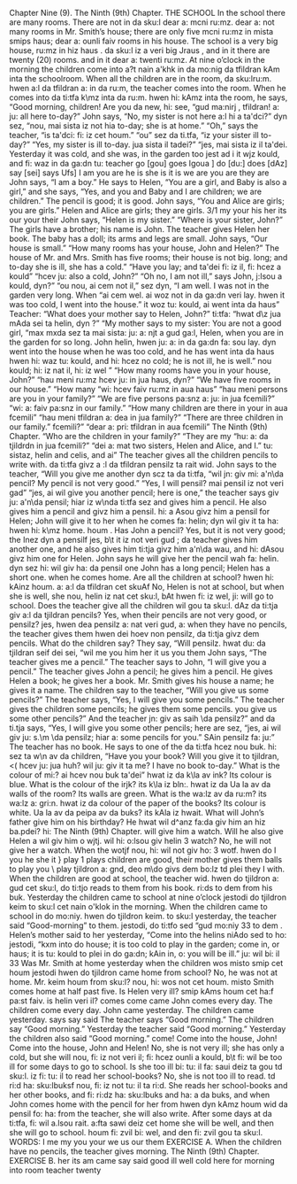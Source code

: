 Chapter Nine (9). 
The Ninth (9th) Chapter. 
THE SCHOOL 
In the school there are many rooms. There are not 
in da sku:l dear a: mcni ru:mz. dear a: not 
many rooms in Mr. Smith’s house; there are only five 
mcni ru:mz in mista smips haus; dear a: ounli faiv 
rooms in his house. The school is a very big house, 
ru:mz in hiz haus . da sku:l iz a veri big Jraus , 
and in it there are twenty (20) rooms. 
and in it dear a: twenti ru:mz. 
At nine o’clock in the morning the children come into 
a?t nain a'khk in da mo:nig da tfildran kAm inta 
the schoolroom. When all the children are in the room, 
da sku:lru:m. hwen a:l da tfildran a: in da ru:m, 
the teacher comes into the room. When he comes into 
da ti:tfa k\mz inta da ru:m. hwen hi: kAmz inta 
the room, he says, “Good morning, children! Are you 
da new, hi: see, “gud ma:nirj , tfildran! a: ju: 
all here to-day?” John says, “No, my sister is not here 
a:l hi a ta'dci?” dyn sez, “nou, mai sista iz not hia 
to-day; she is at home.” “Oh,” says the teacher, “is 
ta'dci: fi: iz cet houm.” “ou” sez da ti.tfa, “iz 
your sister ill to-day?” “Yes, my sister is ill to-day. 
jua sista il tadei?” “jes, mai sista iz il ta'dei. 
Yesterday it was cold, and she was, in the garden too 
jest ad i it wjz kould, and fi: waz in da ga:dn tu: 
teacher 
go [gou] 
goes Igoua ] 
do [du:] 
does [dAz] 
say [sei] 
says Ufs] 
I am 
you are 
he is 
she is 
it is 
we are 
you are 
they are 
John says, “I am 
a boy.” 
He says to Helen, 
“You are a girl, 
and Baby is also 
a girl,” and she 
says, “Yes, and you 
and Baby and I 
are children; we 
are children.” 
The pencil is good; 
it is good. 
John says, “You 
and Alice are girls; 
you are girls.” 
Helen and Alice 
are girls; they are 
girls. 
3/1 
my 
your 
his 
her 
its 
our 
your 
their 
John says, “Helen 
is my sister.” 
“Where is your 
sister, John?” 
The girls have a 
brother; his name 
is John. 
The teacher gives 
Helen her book. 
The baby has a 
doll; its arms and 
legs are small. 
John says, “Our 
house is small.” 
“How many rooms 
has your house, 
John and Helen?” 
The house of Mr. 
and Mrs. Smith 
has five rooms; 
their house is not 
big. 
long; and to-day she is ill, she has a cold.” “Have you 
lay; and ta'dei fi: iz il, fi: hcez a kould” “hcev ju: 
also a cold, John?” “Oh no, I am not ill,” says John, 
j:Isou a kould, dyn?” “ou nou, ai cem not il,” sez dyn, 
“I am well. I was not in the garden very long. When 
“ai cem wel. ai woz not in da ga:dn veri lay. hwen 
it was too cold, I went into the house.” 
it woz tu: kould, ai went inta da haus” 
Teacher: “What does your mother say to Helen, John?” 
ti:tfa: “hwat d\z jua mAda sei ta helin, dyn ?” 
“My mother says to my sister: You are not a good girl, 
“max mxda sez ta mai sista: ju: a: njt a gud ga:l, 
Helen, when you are in the garden for so long. John 
helin, hwen ju: a: in da ga:dn fa: sou lay. dyn 
went into the house when he was too cold, and he has 
went inta da haus hwen hi: waz tu: kould, and hi: hcez 
no cold; he is not ill, he is well.” 
nou kould; hi: iz nat il, hi: iz wel ” 
“How many rooms have you in your house, John?” 
“hau meni ru:mz hcev ju: in jua haus, dyn?” 
“We have five rooms in our house.” “How many 
“wi: hcev faiv ru:mz in aua haus” “hau meni 
persons are you in your family?” “We are five persons 
pa:snz a: ju: in jua fcemili?” “wi: a: faiv pa:snz 
in our family.” “How many children are there in your 
in aua fcemili” “hau meni tfildran a: dea in jua 
family?” “There are three children in our family.” 
fcemili?” “dear a: pri: tfildran in aua fcemili” 
The Ninth (9th) Chapter. 
“Who are the children in your family?” “They are my 
“hu: a: da tjildrdn in jua fcemili?” “dei a: mat 
two sisters, Helen and Alice, and I.” 
tu: sistaz, helin and celis, and ai” 
The teacher gives all the children pencils to write with. 
da ti:tfa givz a :l da tfildran pensilz ta rait wid. 
John says to the teacher, “Will you give me another 
dyn scz ta da ti:tfa, “wil jn: giv mi: a'n\da 
pencil? My pencil is not very good.” “Yes, I will 
pensil? mai pensil iz not veri gad” “jes, ai wil 
give you another pencil; here is one,” the teacher says 
giv ju: a'n\da pensil; hiar iz w\nda ti:tfa sez 
and gives him a pencil. He also gives him a pencil 
and givz him a pensil. hi: a Asou givz him a pensil 
for Helen; John will give it to her when he comes 
fa: helin; dyn wil giv it ta ha: hwen hi: k\mz 
home. 
houm . 
Has John a pencil? Yes, but it is not very good; the 
Inez dyn a pensilf jes, b\t it iz not veri gud ; da 
teacher gives him another one, and he also gives him 
ti:tja givz him a'n\da wau, and hi: dAsou givz him 
one for Helen. John says he will give her the pencil 
wah fa: helin. dyn sez hi: wil giv ha: da pensil 
one 
John has a long 
pencil; Helen has 
a short one. 
when he comes home. Are all the children at school? 
hwen hi: kAinz houm. a: a:l da tfildran cet skuAf 
No, Helen is not at school, but when she is well, she 
nou, helin iz nat cet sku:l, bAt hwen fi: iz wel, ji: 
will go to school. Does the teacher give all the children 
wil gou ta sku:l. dAz da ti:tja giv a:l da tjildran 
pencils? Yes, when their pencils are not very good, or 
pensilz? jes, hwen dea pensilz a: nat veri gud, a: 
when they have no pencils, the teacher gives them 
hwen dei hoev non pensilz, da ti:tja givz dem 
pencils. What do the children say? They say, “Will 
pensilz. hwat du: da tjildran seif dei sei, “wil 
me 
you 
him 
her 
it 
us 
you 
them 
John says, “The 
teacher gives me 
a pencil.” 
The teacher says 
to John, “I will 
give you a pencil.” 
The teacher gives 
John a pencil; he 
gives him a pencil. 
He gives Helen a 
book; he gives her 
a book. 
Mr. Smith gives 
his house a name; 
he gives it a name. 
The children say 
to the teacher, 
“Will you give us 
some pencils?” 
The teacher says, 
“Yes, I will give 
you some pencils.” 
The teacher gives 
the children some 
pencils; he gives 
them some pencils. 
you give us some other pencils?” And the teacher 
jn: giv as saih \da pensilz?” and da ti.tja 
says, “Yes, I will give you some other pencils; here are 
sez, “jes, ai wil giv ju: s.\m \da pensilz; hiar a: 
some pencils for you.” 
SAin pensilz fa: ju:” 
The teacher has no book. He says to one of the 
da ti:tfa hcez nou buk. hi: sez ta w\n av da 
children, “Have you your book? Will you give it to 
tjildran, <( hcev ju: jua huh? wil ju: giv it ta 
me? I have no book to-day.” What is the colour of 
mi:? ai hcev nou buk ta'dei” hwat iz da k\la av 
ink? Its colour is blue. What is the colour of the 
irjk? its k\la iz bln:. hwat iz da Ua la av da 
walls of the room? Its walls are green. What is the 
wa:lz av da ru:m? its wa:lz a: gri:n. hwat iz da 
colour of the paper of the books? Its colour is white. 
Ua la av da peipa av da buks? its kAla iz hwait. 
What will John’s father give him on his birthday? He 
hwat wil d^anz fa:da giv him an hiz ba.pdei? hi: 
The Ninth (9th) Chapter. 
will give him a watch. Will he also give Helen a 
wil giv him o wjtj. wil hi: o:lsou giv helin 3 
watch? No, he will not give her a watch. When the 
wotjf nou, hi: wil not giv ho: 3 wotf. hwen do 
I 
you 
he 
she 
it 
} play 
1 plays 
children are good, their mother gives them balls to play you \ play 
tjildron a: gnd, deo m\do givs dem bo:lz td plei they I 
with. When the children are good at school, the teacher 
wid. hwen do tjildron a: gud cet sku:l, do ti:tjo 
reads to them from his book. 
ri:ds to dem from his buk. 
Yesterday the children came to school at nine o’clock 
jestodi do tjildron keim to sku:l cet nain o'klok 
in the morning. When the children came to school 
in do mo:niy. hwen do tjildron keim. to sku:l 
yesterday, the teacher said “Good-morning” to them. 
jestodi, do ti:tfo sed “gud mo:niy 33 to dem . 
Helen’s mother said to her yesterday, “Come into the 
helins niAdo sed to ho: jestodi, “kxm into do 
house; it is too cold to play in the garden; come in, or 
haus; it is tu: kould to plei in do ga:dn; kAin in, o: 
you will be ill.” 
ju: wil bi: il 33 
Was Mr. Smith at home yesterday when the children 
wos misto smip cet houm jestodi hwen do tjildron 
came home from school? No, he was not at home. Mr. 
keim houm from sku:l? nou, hi: wos not cet houm. misto 
Smith comes home at half past five. Is Helen very ill? 
smip kAms houm cet ha:f pa:st faiv. is helin veri il? 
comes 
come 
came 
John comes 
every day. 
The children come 
every day. 
John came 
yesterday. 
The children came 
yesterday. 
says 
say 
said 
The teacher says 
“Good morning.” 
The children say 
“Good morning.” 
Yesterday the 
teacher said 
“Good morning.” 
Yesterday the 
children also said 
“Good morning.” 
come! 
Come into 
the house, 
John! 
Come into the 
house, John 
and Helen! 
No, she is not very ill; she has only a cold, but she will 
nou, fi: iz not veri il; fi: hcez ounli a kould, b\t fi: wil 
be too ill for some days to go to school. Is she too ill 
bi: tu: il fa: saui deiz ta gou td sku:l. iz fi: tu: il 
to read her school-books? No, she is not too ill to read. 
td ri:d ha: sku:lbuksf nou, fi: iz not tu: il ta ri:d. 
She reads her school-books and her other books, and 
fi: ri:dz ha: sku:lbuks and ha: a da buks, and 
when John comes home with the pencil for her from 
hwen dyn kAmz houm wid da pensil fo: ha: from 
the teacher, she will also write. After some days at 
da ti:tfa, fi: wil a.lsou rait. a:fta sawi deiz cet 
home she will be well, and then she will go to school. 
houm fi: zvil bi: wel, and den fi: zvil gou ta sku:l. 
WORDS: 
I 
me 
my 
you 
your 
we 
us 
our 
them 
EXERCISE A. 
When the children have no pencils, the teacher gives 
morning. 
The Ninth (9th) Chapter. 
EXERCISE B. 
her 
its 
am 
came 
say 
said 
good 
ill 
well 
cold 
here 
for 
morning 
into 
room 
teacher 
twenty 
